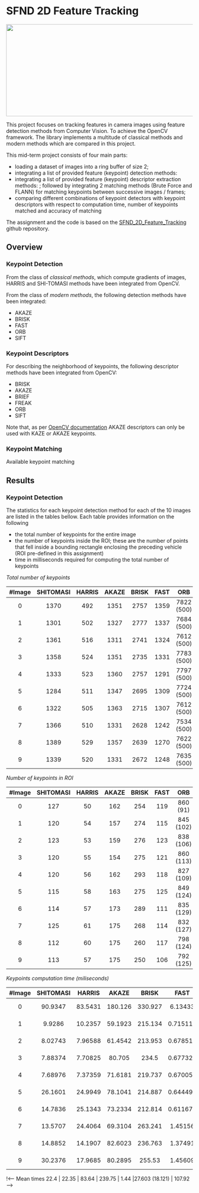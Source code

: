 # SFND 2D Feature Tracking

<img src="images/keypoints.png" width="820" height="248" />

This project focuses on tracking features in camera images using feature detection methods from Computer Vision. To achieve the OpenCV framework. The library implements a multitude of classical methods and modern methods which are compared in this project.

This mid-term project consists of four main parts:
* loading a dataset of images into a ring buffer of size 2;
* integrating a list of provided feature (keypoint) detection methods:
* integrating a list of provided feature (keypoint) descriptor extraction methods: ; followed by integrating 2 matching methods (Brute Force and FLANN) for matching keypoints between successive images / frames;
* comparing different combinations of keypoint detectors with keypoint descriptors with respect to computation time, number of keypoints matched and accuracy of matching

The assignment and the code is based on the [SFND_2D_Feature_Tracking](https://github.com/udacity/SFND_2D_Feature_Tracking) github repository.

## Overview

### Keypoint Detection

From the class of _classical methods_, which compute gradients of images, HARRIS and SHI-TOMASI methods have been integrated from OpenCV.

From the class of _modern methods_, the following detection methods have been integrated:
* AKAZE
* BRISK
* FAST
* ORB
* SIFT

### Keypoint Descriptors

For describing the neighborhood of keypoints, the following descriptor methods have been integrated from OpenCV:
* BRISK
* AKAZE
* BRIEF
* FREAK
* ORB
* SIFT

Note that, as per [OpenCV documentation](https://docs.opencv.org/master/d8/d30/classcv_1_1AKAZE.html) AKAZE descriptors can only be used with KAZE or AKAZE keypoints.

### Keypoint Matching

Available keypoint matching


## Results

### Keypoint Detection

The statistics for each keypoint detection method for each of the 10 images are listed in the tables bellow. Each table provides information on the following
 * the total number of keypoints for the entire image
 * the number of keypoints inside the ROI; these are the number of points that fell inside a bounding rectangle enclosing the preceding vehicle (ROI pre-defined in this assignment)
 * time in milliseconds required for computing the total number of keypoints

 _Total number of keypoints_

|#Image|SHITOMASI |	HARRIS | AKAZE	| BRISK	| FAST	| ORB	     | SIFT |
|:------:|:------:|:-----:|:------:|:------:|:------:|:------:|:------:|
| 0		 | 1370	  | 492   | 1351	| 2757 	| 1359	| 7822 (500) | 1438
| 1		 | 1301	  | 502   | 1327	| 2777 	| 1337	| 7684 (500) | 1371
| 2		 | 1361	  | 516   | 1311	| 2741 	| 1324	| 7612 (500) | 1380
| 3		 | 1358	  | 524   | 1351	| 2735 	| 1331	| 7783 (500) | 1335
| 4		 | 1333	  | 523   | 1360	| 2757 	| 1291	| 7797 (500) | 1305
| 5		 | 1284	  | 511   | 1347	| 2695 	| 1309	| 7724 (500) | 1370
| 6		 | 1322	  | 505   | 1363	| 2715 	| 1307	| 7612 (500) | 1396
| 7		 | 1366	  | 510   | 1331	| 2628 	| 1242	| 7534 (500) | 1382
| 8		 | 1389	  | 529   | 1357	| 2639 	| 1270	| 7622 (500) | 1463
| 9		 | 1339	  | 520   | 1331	| 2672 	| 1248	| 7635 (500) | 1422


_Number of keypoints in ROI_

|#Image|SHITOMASI |	HARRIS | AKAZE	| BRISK	| FAST	| ORB	    | SIFT |
|:------:|:------:|:-----:|:------:|:------:|:------:|:--------:|:------:|
| 0	     | 127	  | 50    | 162		| 254	| 119	| 860 (91)  | 137
| 1	     | 120	  | 54    | 157		| 274	| 115	| 845 (102) | 131
| 2	     | 123	  | 53    | 159		| 276	| 123	| 838 (106) | 121
| 3	     | 120	  | 55    | 154		| 275	| 121	| 860 (113) | 135
| 4	     | 120	  | 56    | 162		| 293	| 118	| 827 (109) | 134
| 5	     | 115	  | 58    | 163		| 275	| 125	| 849 (124) | 139
| 6	     | 114	  | 57    | 173		| 289	| 111	| 835 (129) | 136
| 7	     | 125	  | 61    | 175		| 268	| 114	| 832 (127) | 147
| 8	     | 112	  | 60    | 175		| 260	| 117	| 798 (124) | 156
| 9	     | 113	  | 57    | 175		| 250	| 106	| 792 (125) | 135

_Keypoints computation time (miliseconds)_

|#Image  |SHITOMASI |  HARRIS | AKAZE	| BRISK	    | FAST	    | ORB	| SIFT |
|:------:|:------:|:---------:|:------:|:------:|:------:|:------:|:------:|
| 0		 | 90.9347  | 83.5431 | 180.126	| 330.927	| 6.13433	| 82.9398 (85.6828)	| 202.972
| 1		 | 9.9286   | 10.2357 | 59.1923	| 215.134	| 0.715118	| 27.0924 (6.288)	| 76.689
| 2		 | 8.02743  | 7.96588 | 61.4542	| 213.953	| 0.678512	| 13.3493 (5.52124)	| 73.8601
| 3		 | 7.88374  | 7.70825 | 80.705	| 234.5	    | 0.677328	| 26.7999 (5.14213)	| 98.9269
| 4		 | 7.68976  | 7.37359 | 71.6181	| 219.737	| 0.670054	| 13.4633 (5.0168)	| 92.6481
| 5		 | 26.1601  | 24.9949 | 78.1041	| 214.887	| 0.644493	| 13.5916 (10.1905)	| 121.939
| 6		 | 14.7836  | 25.1343 | 73.2334	| 212.814	| 0.611675	| 29.9228 (20.726)	| 101.614
| 7		 | 13.5707  | 24.4064 | 69.3104	| 263.241	| 1.45156	| 28.5461 (10.3178)	| 105.964
| 8		 | 14.8852  | 14.1907 | 82.6023	| 236.763	| 1.37491	| 13.1088 (9.9636)	| 101.923
| 9		 | 30.2376  | 17.9685 | 80.2895	| 255.53	| 1.45609	| 27.2193 (22.3574)	| 102.674

!<-- Mean times     22.4 | 22.35   | 83.64   | 239.75 |    1.44      |27.603 (18.121) | 107.92 -->

